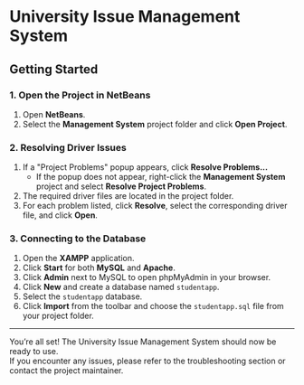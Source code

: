 # University Issue Management System

## Getting Started

### 1. Open the Project in NetBeans

1. Open **NetBeans**.
2. Select the **Management System** project folder and click **Open Project**.

### 2. Resolving Driver Issues

1. If a "Project Problems" popup appears, click **Resolve Problems...**  
   - If the popup does not appear, right-click the **Management System** project and select **Resolve Project Problems**.
2. The required driver files are located in the project folder.
3. For each problem listed, click **Resolve**, select the corresponding driver file, and click **Open**.

### 3. Connecting to the Database

1. Open the **XAMPP** application.
2. Click **Start** for both **MySQL** and **Apache**.
3. Click **Admin** next to MySQL to open phpMyAdmin in your browser.
4. Click **New** and create a database named `studentapp`.
5. Select the `studentapp` database.
6. Click **Import** from the toolbar and choose the `studentapp.sql` file from your project folder.

---

You’re all set! The University Issue Management System should now be ready to use.  
If you encounter any issues, please refer to the troubleshooting section or contact the project maintainer.
